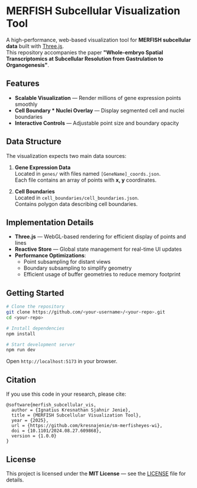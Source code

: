 # MERFISH Subcellular Visualization Tool

A high-performance, web-based visualization tool for **MERFISH subcellular data** built with [Three.js](https://threejs.org/).  
This repository accompanies the paper **"Whole-embryo Spatial Transcriptomics at Subcellular Resolution from Gastrulation to Organogenesis"**.

## Features

- **Scalable Visualization** — Render millions of gene expression points smoothly
- **Cell Boundary \* Nuclei Overlay** — Display segmented cell and nuclei boundaries
- **Interactive Controls** — Adjustable point size and boundary opacity

## Data Structure

The visualization expects two main data sources:

1. **Gene Expression Data**  
   Located in `genes/` with files named `[GeneName]_coords.json`.  
   Each file contains an array of points with **x, y** coordinates.

2. **Cell Boundaries**  
   Located in `cell_boundaries/cell_boundaries.json`.  
   Contains polygon data describing cell boundaries.

## Implementation Details

- **Three.js** — WebGL-based rendering for efficient display of points and lines
- **Reactive Store** — Global state management for real-time UI updates
- **Performance Optimizations**:
  - Point subsampling for distant views
  - Boundary subsampling to simplify geometry
  - Efficient usage of buffer geometries to reduce memory footprint

## Getting Started

```bash
# Clone the repository
git clone https://github.com/<your-username>/<your-repo>.git
cd <your-repo>

# Install dependencies
npm install

# Start development server
npm run dev
```

Open `http://localhost:5173` in your browser.

## Citation

If you use this code in your research, please cite:

```
@software{merfish_subcellular_vis,
  author = {Ignatius Kresnathan Sjahnir Jenie},
  title = {MERFISH Subcellular Visualization Tool},
  year = {2025},
  url = {https://github.com/kresnajenie/sm-merfisheyes-wi},
  doi = {10.1101/2024.08.27.609868},
  version = {1.0.0}
}
```

## License

This project is licensed under the **MIT License** — see the [LICENSE](./LICENSE) file for details.
